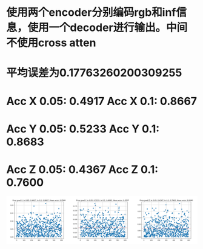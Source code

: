 # 使用两个encoder分别编码rgb和inf信息，使用一个decoder进行输出。中间不使用cross atten
# 平均误差为0.17763260200309255
# Acc X 0.05: 0.4917 Acc X 0.1: 0.8667
# Acc Y 0.05: 0.5233 Acc Y 0.1: 0.8683
# Acc Z 0.05: 0.4367 Acc Z 0.1: 0.7600
![avatar](epoch_9.png)

